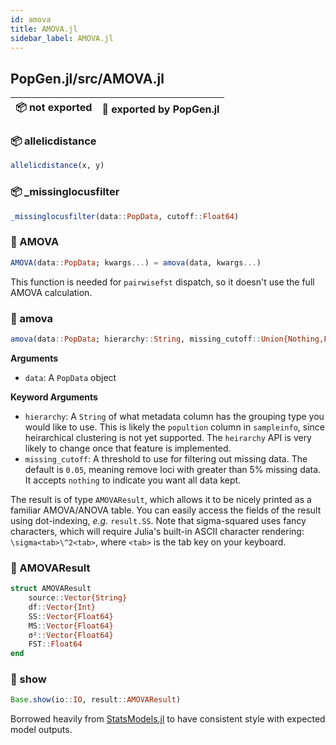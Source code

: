 ```yaml
---
id: amova
title: AMOVA.jl
sidebar_label: AMOVA.jl
---
```


## PopGen.jl/src/AMOVA.jl
| 📦  not exported | 🔵  exported by PopGen.jl |
|:---:|:---:|

### 📦 allelicdistance
```julia
allelicdistance(x, y)
```

### 📦 _missinglocusfilter
```julia
_missinglocusfilter(data::PopData, cutoff::Float64)
```

### 🔵 AMOVA
```julia
AMOVA(data::PopData; kwargs...) = amova(data, kwargs...)
```
This function is needed for `pairwisefst` dispatch, so it doesn't use the full AMOVA calculation.

### 🔵 amova
```julia
amova(data::PopData; hierarchy::String, missing_cutoff::Union{Nothing,Float64} = 0.05)
```

**Arguments**
- `data`: A `PopData` object

**Keyword Arguments**

- `hierarchy`: A `String` of what metadata column has the grouping type you would like to use. This is likely the `popultion` column in `sampleinfo`, since heirarchical clustering is not yet supported. The `heirarchy` API is very likely to change once that feature is implemented.
- `missing_cutoff`: A threshold to use for filtering out missing data. The default is `0.05`, meaning remove loci with greater than 5% missing data. It accepts `nothing` to indicate you want all data kept.

The result is of type `AMOVAResult`, which allows it to be nicely printed as a familiar AMOVA/ANOVA table. You can easily access the fields of the result using dot-indexing, _e.g._ `result.SS`. Note that sigma-squared uses fancy characters, which will require Julia's built-in ASCII character rendering: `\sigma<tab>\^2<tab>`, where `<tab>` is the tab key on your keyboard.

### 🔵 AMOVAResult
```julia
struct AMOVAResult
    source::Vector{String}
    df::Vector{Int}
    SS::Vector{Float64}
    MS::Vector{Float64}
    σ²::Vector{Float64}
    FST::Float64
end
```
### 🔵 show
```julia
Base.show(io::IO, result::AMOVAResult)
```
Borrowed heavily from [StatsModels.jl](https://github.com/JuliaStats/StatsModels.jl/blob/6f19ecca344b4dc99c41d0e70976f306a3dd9e72/src/lrtest.jl#L130) to have consistent style with expected
model outputs. 
